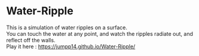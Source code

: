 # Water-Ripple
This is a simulation of water ripples on a surface. 
<br>
You can touch the water at any point, and watch the ripples radiate out, and reflect off the walls. 
<br>
Play it here : https://jumpp14.github.io/Water-Ripple/
